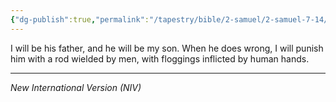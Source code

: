 ```yaml
---
{"dg-publish":true,"permalink":"/tapestry/bible/2-samuel/2-samuel-7-14/","title":"2 Samuel 7:14","hide":true,"tags":["bible-verse","bible-verse"],"dgHomeLink":true,"dgShowLocalGraph":true,"dgEnableSearch":true}
---
```


 I will be his father, and he will be my son. When he does wrong, I will punish him with a rod wielded by men, with floggings inflicted by human hands.

---
*New International Version (NIV)*